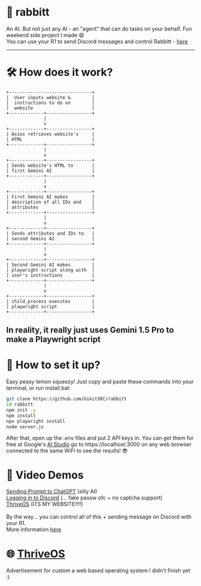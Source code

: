 # 🐰 rabbitt
An AI. But not just any AI - an "agent" that can do tasks on your behalf. Fun weekend side project I made 😄 <br>
You can use your R1 to send Discord messages and control Rabbitt - [here](https://github.com/GikitSRC/rabbitt_integration)

---

# 🛠️ How does it work?
```
+-------------------------------+
|  User inputs website &        |
|  instructions to do on        |
|  website                      |
+-------------+-----------------+
              |
              v
+-------------+-----------------+
| Axios retrieves website's     |
| HTML                          |
+-------------+-----------------+
              |
              v
+-------------+-----------------+
| Sends website's HTML to       |
| first Gemini AI               |
+-------------+-----------------+
              |
              v
+-------------+-----------------+
| First Gemini AI makes         |
| description of all IDs and    |
| attributes                    |
+-------------+-----------------+
              |
              v
+-------------+-----------------+
| Sends attributes and IDs to   |
| second Gemini AI              |
+-------------+-----------------+
              |
              v
+-------------+-----------------+
| Second Gemini AI makes        |
| playwright script along with  |
| user's instructions           |
+-------------+-----------------+
              |
              v
+-------------+-----------------+
| child_process executes        |
| playwright script             |
+-------------+-----------------+

```
In reality, it really just uses Gemini 1.5 Pro to make a Playwright script
---

# 🚀 How to set it up?
Easy peasy lemon squeezy! Just copy and paste these commands into your terminal, or run install.bat:

```bash
git clone https://github.com/GikitSRC/rabbitt
cd rabbitt
npm init -y
npm install
npx playwright install
node server.js
```
After that, open up the .env files and put 2 API keys in. You can get them for free at Google's [AI Studio](https://aistudio.google.com)
go to https://localhost:3000 on any web browser connected to the same WiFi to see the results! 😎

# 🎥 Video Demos
[Sending Prompt to ChatGPT](https://i.e-z.host/c2e9iqos.mp4) (silly AI) <br>
[Logging in to Discord](https://i.e-z.host/boarys0m.mp4) (... fake passw ofc + no captcha support) <br>
[ThriveOS](https://i.e-z.host/dy0vm9p8.mp4) (ITS MY WEBSITE!!!!)
<br>
<br>
By the way... you can control all of this + sending message on Discord with your R1. <br>
More information [here](https://github.com/GikitSRC/rabbitt_integration)

# 🌐 [ThriveOS](https://thriveos.pages.dev/)
Advertisement for custom a web based operating system I didn't finish yet :) 
